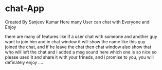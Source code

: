 # chat-App

Created By Sanjeev Kumar 
Here many User can chat with Everyone and Enjoy 

there are many of features like if a user chat with someone and another guy want to join him and in chat window it will show the name like this guy joined the chat,
and if he leave the chat then chat window also show that who will left the chat and i added a msg sound here which one is so nice so please used it and share it with your frineds, 
and i promise to you,  you will definately enjoy ....

